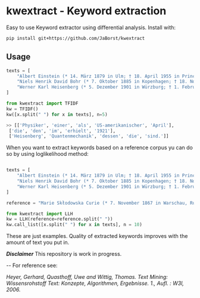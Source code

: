 # kwextract - Keyword extraction 

Easy to use Keyword extractor using differential analysis.
Install with:

```bash
pip install git+https://github.com/JaBorst/kwextract
```

## Usage

```python
texts = [
    "Albert Einstein (* 14. März 1879 in Ulm; † 18. April 1955 in Princeton, New Jersey) war ein gebürtiger deutscher Physiker mit Schweizer und US-amerikanischer Staatsbürgerschaft. Er gilt als einer der bedeutendsten theoretischen Physiker der Wissenschaftsgeschichte und weltweit als einer der bekanntesten Wissenschaftler der Neuzeit.",
    "Niels Henrik David Bohr (* 7. Oktober 1885 in Kopenhagen; † 18. November 1962 ebenda) war ein dänischer Physiker. Er erhielt 1921 die Hughes-Medaille der Royal Society[1] und den Nobelpreis für Physik im Jahr 1922 „für seine Verdienste um die Erforschung der Struktur der Atome und der von ihnen ausgehenden Strahlung“.",
    "Werner Karl Heisenberg (* 5. Dezember 1901 in Würzburg; † 1. Februar 1976 in München) war ein deutscher Physiker. Heisenberg gab 1925 die erste mathematische Formulierung der Quantenmechanik an. 1927 formulierte er die Heisenbergsche Unschärferelation, die eine der fundamentalen Aussagen der Quantenmechanik trifft – nämlich, dass bestimmte Messgrößen eines Teilchens, etwa dessen Ort und dessen Impuls, nicht gleichzeitig beliebig genau zu bestimmen sind."
]

from kwextract import TFIDF
kw = TFIDF()
kw([x.split(" ") for x in texts], n=5)

>> [['Physiker', 'einer', 'als', 'US-amerikanischer', 'April'],
 ['die', 'den', 'im', 'erhielt', '1921'],
 ['Heisenberg', 'Quantenmechanik', 'dessen', 'die', 'sind.']]
```

When you want to extract keywords based on a reference corpus yu can do so by using 
loglikelihood method:

```python

texts = [
    "Albert Einstein (* 14. März 1879 in Ulm; † 18. April 1955 in Princeton, New Jersey) war ein gebürtiger deutscher Physiker mit Schweizer und US-amerikanischer Staatsbürgerschaft. Er gilt als einer der bedeutendsten theoretischen Physiker der Wissenschaftsgeschichte und weltweit als einer der bekanntesten Wissenschaftler der Neuzeit.",
    "Niels Henrik David Bohr (* 7. Oktober 1885 in Kopenhagen; † 18. November 1962 ebenda) war ein dänischer Physiker. Er erhielt 1921 die Hughes-Medaille der Royal Society[1] und den Nobelpreis für Physik im Jahr 1922 „für seine Verdienste um die Erforschung der Struktur der Atome und der von ihnen ausgehenden Strahlung“.",
    "Werner Karl Heisenberg (* 5. Dezember 1901 in Würzburg; † 1. Februar 1976 in München) war ein deutscher Physiker. Heisenberg gab 1925 die erste mathematische Formulierung der Quantenmechanik an. 1927 formulierte er die Heisenbergsche Unschärferelation, die eine der fundamentalen Aussagen der Quantenmechanik trifft – nämlich, dass bestimmte Messgrößen eines Teilchens, etwa dessen Ort und dessen Impuls, nicht gleichzeitig beliebig genau zu bestimmen sind.",
]

reference = "Marie Skłodowska Curie (* 7. November 1867 in Warschau, Russisches Kaiserreich; † 4. Juli 1934 bei Passy, geborene Maria Salomea Skłodowska) war eine Physikerin und Chemikerin polnischer Herkunft, die in Frankreich lebte und wirkte. Sie untersuchte die 1896 von Henri Becquerel beobachtete Strahlung von Uranverbindungen und prägte für diese das Wort „radioaktiv“. "

from kwextract import LLH
kw = LLH(reference=reference.split(" "))
kw.call_list([x.split(" ") for x in texts], n = 10)
```

These are just examples. Quality of extracted keywords improves with 
the amount of text you put in.


**_Disclaimer_** This repository is work in progress.

--
For reference see:

_Heyer, Gerhard, Quasthoff, Uwe and Wittig, Thomas. Text Mining: Wissensrohstoff Text: Konzepte, Algorithmen, Ergebnisse. 1., Aufl. : W3l, 2006._